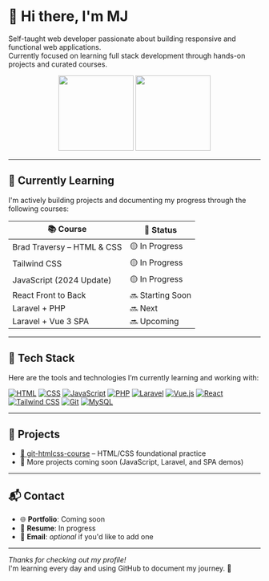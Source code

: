 # 👋 Hi there, I'm MJ

Self-taught web developer passionate about building responsive and functional web applications.  
Currently focused on learning full stack development through hands-on projects and curated courses.

<div align="center">
  <img src="https://github-readme-stats.vercel.app/api?username=mjaaaa24&hide_title=true&show_icons=true&include_all_commits=true&count_private=true&theme=tokyonight&hide_border=false" height="150" />
  <img src="https://github-readme-stats.vercel.app/api/top-langs?username=mjaaaa24&layout=compact&langs_count=6&theme=tokyonight&hide_border=false" height="150" />
</div>

---

## 🚧 Currently Learning

I'm actively building projects and documenting my progress through the following courses:

| 📚 Course | 🔄 Status |
|----------|-----------|
| Brad Traversy – HTML & CSS | 🟡 In Progress |
| Tailwind CSS | 🟡 In Progress |
| JavaScript (2024 Update) | 🟡 In Progress |
| React Front to Back | 🔜 Starting Soon |
| Laravel + PHP | 🔜 Next |
| Laravel + Vue 3 SPA | 🔜 Upcoming |

---

## 🧰 Tech Stack

Here are the tools and technologies I’m currently learning and working with:

[![HTML](https://img.shields.io/badge/HTML5-E34F26?style=flat&logo=html5&logoColor=white)](https://developer.mozilla.org/en-US/docs/Web/HTML)
[![CSS](https://img.shields.io/badge/CSS-639?style=flat&logo=css&logoColor=fff)](https://developer.mozilla.org/en-US/docs/Web/CSS)
[![JavaScript](https://img.shields.io/badge/JavaScript-F7DF1E?style=flat&logo=javascript&logoColor=black)](https://developer.mozilla.org/en-US/docs/Web/JavaScript)
[![PHP](https://img.shields.io/badge/PHP-777BB4?style=flat&logo=php&logoColor=white)](https://www.php.net/docs.php)
[![Laravel](https://img.shields.io/badge/Laravel-FB503B?style=flat&logo=laravel&logoColor=white)](https://laravel.com/docs)
[![Vue.js](https://img.shields.io/badge/Vue.js-4FC08D?style=flat&logo=vue.js&logoColor=white)](https://vuejs.org/guide/introduction.html)
[![React](https://img.shields.io/badge/React-61DAFB?style=flat&logo=react&logoColor=black)](https://react.dev/learn)
[![Tailwind CSS](https://img.shields.io/badge/TailwindCSS-38B2AC?style=flat&logo=tailwind-css&logoColor=white)](https://tailwindcss.com/docs)
[![Git](https://img.shields.io/badge/Git-F05032?style=flat&logo=git&logoColor=white)](https://git-scm.com/doc)
[![MySQL](https://img.shields.io/badge/MySQL-4479A1?style=flat&logo=mysql&logoColor=white)](https://dev.mysql.com/doc/)

---

## 📁 Projects

- [📘 git-htmlcss-course](https://github.com/mjaaaa24/git-htmlcss-course) – HTML/CSS foundational practice
- 🔧 More projects coming soon (JavaScript, Laravel, and SPA demos)

---

## 📬 Contact

- 🌐 **Portfolio**: Coming soon
- 💼 **Resume**: In progress
- 📧 **Email**: _optional_ if you'd like to add one

---

_Thanks for checking out my profile!_  
I'm learning every day and using GitHub to document my journey. 🚀
